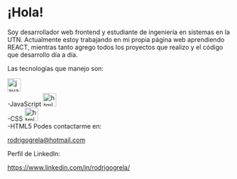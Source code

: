 # ¡Hola! 


 Soy desarrollador web frontend y estudiante de ingeniería en sistemas en la UTN. Actualmente estoy trabajando en mi propia página web aprendiendo REACT, mientras tanto agrego todos los proyectos que realizo y el código que desarrollo día a día.
 
  Las tecnologías que manejo son: </br>
  
   <img src="https://github.com/GrelaR/GrelaR/blob/main/javascript.png" alt="javascript icon"  height="30"/>&nbsp;&nbsp;</br> -JavaScript
   <img src="https://github.com/GrelaR/GrelaR/blob/main/CSS.png" alt="html5 icon"  height="30"/>&nbsp;&nbsp;</br> -CSS
   <img src="https://github.com/GrelaR/GrelaR/blob/main/HTML5.png" alt="html5 icon"  height="30"/>&nbsp;&nbsp;</br> -HTML5
 Podes contactarme en:

 rodrigogrela@hotmail.com
 
 Perfil de LinkedIn:
  
 https://www.linkedin.com/in/rodrigogrela/
 
 
